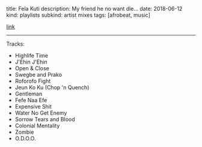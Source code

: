 title: Fela Kuti
description: My friend he no want die...
date: 2018-06-12
kind: playlists
subkind: artist mixes
tags: [afrobeat, music]

[link](https://www.youtube.com/playlist?list=PLM-aKZ8SpwXeQeIFeViW_zb6padxIEQbG)

---

Tracks:

- Highlife Time
- J'Ehin J'Ehin
- Open & Close
- Swegbe and Prako
- Roforofo Fight
- Jeun Ko Ku (Chop 'n Quench)
- Gentleman
- Fefe Naa Efe
- Expensive Shit
- Water No Get Enemy
- Sorrow Tears and Blood
- Colonial Mentality
- Zombie
- O.D.O.O.
